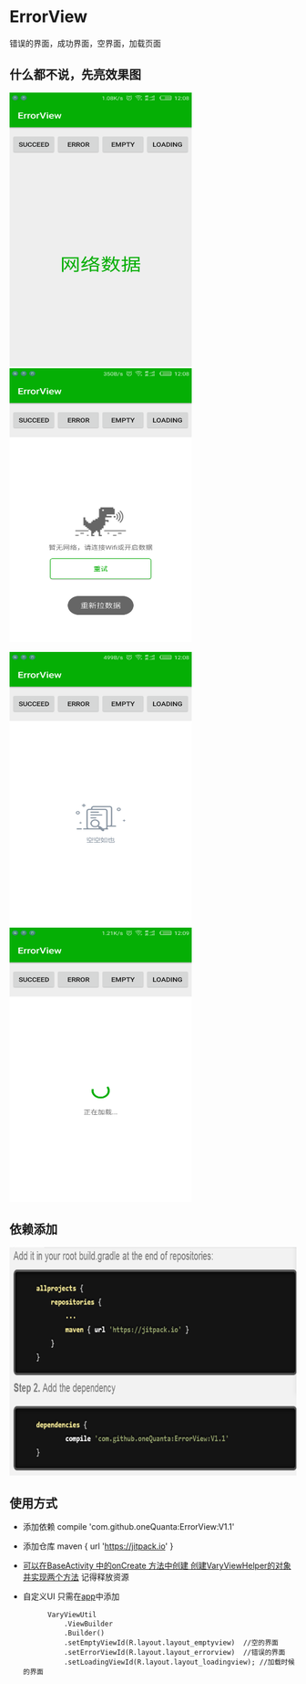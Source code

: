 # ErrorView
错误的界面，成功界面，空界面，加载页面


##	什么都不说，先亮效果图
<img src="image/succeed.png" width="320" height="480">	<img src="image/error.png" width="320" height="480">

<img src="image/empty.png" width="320" height="480">	<img src="image/loading.png" width="320" height="480">

## 依赖添加
<img src="image/directions.png" width="710" height="400">

##	使用方式
* 添加依赖 compile 'com.github.oneQuanta:ErrorView:V1.1'
* 添加仓库 maven { url 'https://jitpack.io' }
* [可以在BaseActivity 中的onCreate 方法中创建 创建VaryViewHelper的对象并实现两个方法](https://github.com/oneQuanta/ErrorView/blob/master/app/src/main/java/com/pomelo/errorview/BaseActivity.java)  记得释放资源
* 自定义UI 只需在[app](https://github.com/oneQuanta/ErrorView/blob/master/app/src/main/java/com/pomelo/errorview/app.java)中添加
			
	        VaryViewUtil
                .ViewBuilder
                .Builder()
                .setEmptyViewId(R.layout.layout_emptyview)	//空的界面
                .setErrorViewId(R.layout.layout_errorview)	//错误的界面
                .setLoadingViewId(R.layout.layout_loadingview);	//加载时候的界面